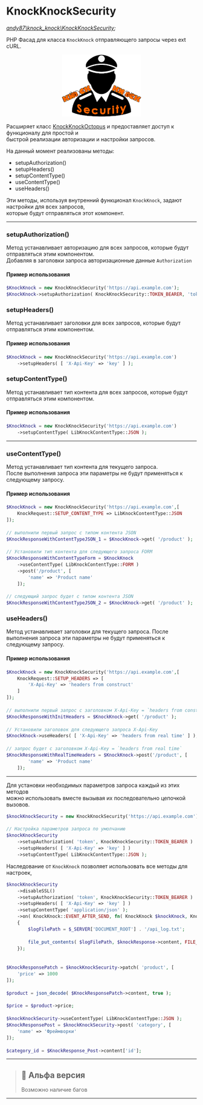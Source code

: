 # KnockKnockSecurity
_[andy87\knock_knock\KnockKnockSecurity](../../src/KnockKnockSecurity.php);_

PHP Фасад для класса `KnockKnock` отправляющего запросы через ext cURL.

<p style="text-align: center"><img src="../../assets/docs/KnockKnockSecurity_280.png" style="height:164px; width:auto" alt="KnockKnock php curl facade"/></p>

Расширяет класс [KnockKnockOctopus](KnockKnockOctopus.md) и предоставляет доступ к функционалу для простой и  
быстрой реализации авторизации и настройки запросов.

На данный момент реализованы методы:
- setupAuthorization()
- setupHeaders()
- setupContentType()
- useContentType()
- useHeaders()

Эти методы, используя внутренний функционал `KnockKnock`, задают настройки для всех запросов,  
которые будут отправляться этот компонент.  

___

### setupAuthorization()
Метод устанавливает авторизацию для всех запросов, которые будут отправляться этим компонентом.  
Добавляя в заголовки запроса авторизационные данные `Authorization`

#### Пример использования
```php
$KnockKnock = new KnockKnockSecurity('https://api.example.com');
$KnockKnock->setupAuthorization( KnockKnockSecurity::TOKEN_BEARER, 'token' );
```

### setupHeaders()
Метод устанавливает заголовки для всех запросов, которые будут отправляться этим компонентом.

#### Пример использования
```php
$KnockKnock = new KnockKnockSecurity('https://api.example.com')
    ->setupHeaders( [ 'X-Api-Key' => 'key' ] );
```

### setupContentType()
Метод устанавливает тип контента для всех запросов, которые будут отправляться этим компонентом.

#### Пример использования

```php
$KnockKnock = new KnockKnockSecurity('https://api.example.com')
    ->setupContentType( LibKnockContentType::JSON );
```

___

### useContentType()
Метод устанавливает тип контента для текущего запроса.  
После выполнения запроса эти параметры не будут применяться к следующему запросу.

#### Пример использования

```php
$KnockKnock = new KnockKnockSecurity('https://api.example.com',[
    KnockRequest::SETUP_CONTENT_TYPE => LibKnockContentType::JSON
]);

// выполнили первый запрос c типом контента JSON
$KnockResponseWithContentTypeJSON_1 = $KnockKnock->get( '/product' );

// Установили тип контента для следующего запроса FORM
$KnockResponseWithContentTypeForm = $KnockKnock
    ->useContentType( LibKnockContentType::FORM )
    ->post('/product', [ 
        'name' => 'Product name' 
    ]);

// следующий запрос будет с типом контента JSON
$KnockResponseWithContentTypeJSON_2 = $KnockKnock->get( '/product' );
```

### useHeaders()
Метод устанавливает заголовки для текущего запроса.
После выполнения запроса эти параметры не будут применяться к следующему запросу.

#### Пример использования

```php
$KnockKnock = new KnockKnockSecurity('https://api.example.com',[
    KnockRequest::SETUP_HEADERS => [
        'X-Api-Key' => 'headers from construct'
    ]
]);

// выполнили первый запрос c заголовком X-Api-Key = `headers from construct`
$KnockResponseWithInitHeaders = $KnockKnock->get( '/product' );

// Установили заголовок для следующего запроса X-Api-Key
$KnockKnock->useHeaders( [ 'X-Api-Key' => 'headers from real time' ] );

// запрос будет с заголовком X-Api-Key = `headers from real time`
$KnockResponseWithRealTimeHeaders = $KnockKnock->post('/product', [ 
        'name' => 'Product name' 
    ]);

```

___


Для установки необходимых параметров запроса каждый из этих методов  
можно использовать вместе вызывая их последовательно цепочкой вызовов.  

```php
$knockKnockSecurity = new KnockKnockSecurity('https://api.example.com');

// Настройка параметров запроса по умолчанию
$knockKnockSecurity
    ->setupAuthorization( 'token', KnockKnockSecurity::TOKEN_BEARER )
    ->setupHeaders( [ 'X-Api-Key' => 'key' ] )
    ->setupContentType( LibKnockContentType::JSON );
```

Наследование от `KnockKnock` позволяет использовать все методы для настроек,
```php
$knockKnockSecurity
    ->disableSSL()
    ->setupAuthorization( 'token', KnockKnockSecurity::TOKEN_BEARER )
    ->setupHeaders( [ 'X-Api-Key' => 'key' ] )
    ->setupContentType( 'application/json' );
    ->on( KnockKnock::EVENT_AFTER_SEND, fn( KnockKnock $knockKnock, KnockResponse $knockResponse ) => 
    {
        $logFilePath = $_SERVER['DOCUMENT_ROOT'] . '/api_log.txt';

        file_put_contents( $logFilePath, $knockResponse->content, FILE_APPEND );
    });


$KnockResponsePatch = $knockKnockSecurity->patch( 'product', [
    'price' => 1000
]);

$product = json_decode( $KnockResponsePatch->content, true );

$price = $product->price;

$knockKnockSecurity->useContentType( LibKnockContentType::JSON );
$KnockResponsePost = $knockKnockSecurity->post( 'category', [
    'name' => 'Фреймворки'
]);

$category_id = $KnockResponse_Post->content['id'];

```

---
> ## 🚧 Альфа версия
> Возможно наличие багов
---